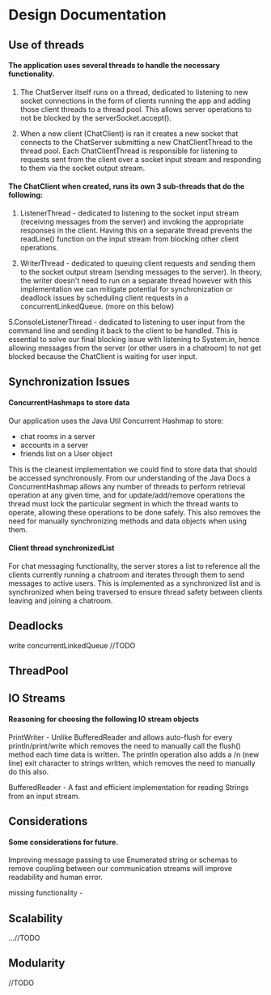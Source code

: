 # Design Documentation

## Use of threads

#### The application uses several threads to handle the necessary functionality.

1. The ChatServer itself runs on a thread, dedicated to listening to new socket connections 
in the form of clients running the app and adding those client threads to a thread pool. 
This allows server operations to not be blocked by the serverSocket.accept().

2. When a new client (ChatClient) is ran it creates a new socket that connects to the ChatServer submitting a new 
ChatClientThread to the thread pool. Each ChatClientThread is responsible for listening to requests sent 
from the client over a socket input stream and responding to them via the socket output stream.

#### The ChatClient when created, runs its own 3 sub-threads that do the following:

1. ListenerThread - dedicated to listening to the socket input stream (receiving messages from the server) 
and invoking the appropriate responses in the client. Having this on a separate thread prevents the 
readLine() function on the input stream from blocking other client operations.

2. WriterThread - dedicated to queuing client requests and sending them to the socket output stream 
(sending messages to the server). In theory, the writer doesn't need to run on a separate thread however 
with this implementation we can mitigate potential for synchronization or deadlock issues by scheduling client requests in a 
concurrentLinkedQueue. (more on this below)

5.ConsoleListenerThread - dedicated to listening to user input from the command line and sending it back to the client 
to be handled. This is essential to solve our final blocking issue with listening to System.in, hence allowing messages 
from the server (or other users in a chatroom) to not get blocked because the ChatClient is waiting for user input. 

## Synchronization Issues 
#### ConcurrentHashmaps to store data
Our application uses the Java Util Concurrent Hashmap to store:
- chat rooms in a server
- accounts in a server
- friends list on a User object

This is the cleanest implementation we could find to store data that should be accessed synchronously.
From our understanding of the Java Docs a ConcurrentHashmap allows any number of threads to perform 
retrieval operation at any given time, and for update/add/remove operations the thread must lock the particular 
segment in which the thread wants to operate, allowing these operations to be done safely. 
This also removes the need for manually synchronizing methods and data objects when using them. 

#### Client thread synchronizedList
For chat messaging functionality, the server stores a list to reference all the clients currently 
running a chatroom and iterates through them to send messages to active users. 
This is implemented as a synchronized list and is synchronized when being traversed to ensure thread 
safety between clients leaving and joining a chatroom.

## Deadlocks
write concurrentLinkedQueue
//TODO

## ThreadPool

## IO Streams
#### Reasoning for choosing the following IO stream objects
PrintWriter - Unlike BufferedReader and allows auto-flush for every println/print/write which
removes the need to manually call the flush() method each time data is written.
The println operation also adds a /n (new line) exit character to strings written, which removes the
need to manually do this also.
 
BufferedReader - A fast and efficient implementation for reading Strings from an input stream.

## Considerations
#### Some considerations for future.
Improving message passing to use Enumerated string or schemas to remove coupling between our 
communication streams will improve readability and human error.  

missing functionality - 

## Scalability
...//TODO

## Modularity
//TODO